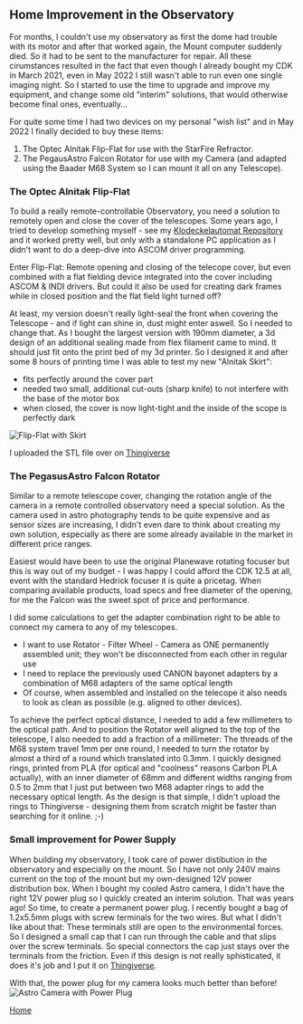 ## Home Improvement in the Observatory

For months, I couldn't use my observatory as first the dome had trouble with its motor and after that worked again, the Mount computer suddenly died. So it had to be sent to the manufacturer for repair.
All these cirumstances resulted in the fact that even though I already bought my CDK in March 2021, even in May 2022 I still wasn't able to run even one single imaging night.
So I started to use the time to upgrade and improve my equipment, and change some old "interim" solutions, that would otherwise become final ones, eventually...

For quite some time I had two devices on my personal "wish list" and in May 2022 I finally decided to buy these items:
1. The Optec Alnitak Flip-Flat for use with the StarFire Refractor.
2. The PegausAstro Falcon Rotator for use with my Camera (and adapted using the Baader M68 System so I can mount it all on any Telescope).

### The Optec Alnitak Flip-Flat

To build a really remote-controllable Observatory, you need a solution to remotely open and close the cover of the telescopes. Some years ago, I tried to develop something myself - see my [Klodeckelautomat Repository](https://github.com/hdiessner/klodeckelautomat) and it worked pretty well, but only with a standalone PC application as I didn't want to do a deep-dive into ASCOM driver programming.

Enter Flip-Flat: Remote opening and closing of the telecope cover, but even combined with a flat fielding device integrated into the cover including ASCOM & INDI drivers. But could it also be used for creating dark frames while in closed position and the flat field light turned off?

At least, my version doesn't really light-seal the front when covering the Telescope - and if light can shine in, dust might enter aswell. So I needed to change that. As I bought the largest version with 190mm diameter, a 3d design of an additional sealing made from flex filament came to mind. It should just fit onto the print bed of my 3d printer. So I designed it and after some 8 hours of printing time I was able to test my new "Alnitak Skirt":
- fits perfectly around the cover part
- needed two small, additional cut-outs (sharp knife) to not interfere with the base of the motor box
- when closed, the cover is now light-tight and the inside of the scope is perfectly dark

![Flip-Flat with Skirt](/images/FlipFlatSkirt.jpg)

I uploaded the STL file over on [Thingiverse](https://www.thingiverse.com/thing:5391034)

### The PegasusAstro Falcon Rotator

Similar to a remote telescope cover, changing the rotation angle of the camera in a remote controlled observatory need a special solution. As the camera used in astro photography tends to be quite expensive and as sensor sizes are increasing, I didn't even dare to think about creating my own solution, especially as there are some already available in the market in different price ranges.

Easiest would have been to use the original Planewave rotating focuser but this is way out of my budget - I was happy I could afford the CDK 12.5 at all, event with the standard Hedrick focuser it is quite a pricetag. When comparing available products, load specs and free diameter of the opening, for me the Falcon was the sweet spot of price and performance.

I did some calculations to get the adapter combination right to be able to connect my camera to any of my telescopes.
- I want to use Rotator - Filter Wheel - Camera as ONE permanently assembled unit; they won't be disconnected from each other in regular use
- I need to replace the previously used CANON bayonet adapters by a combination of M68 adapters of the same optical length
- Of course, when assembled and installed on the telecope it also needs to look as clean as possible (e.g. aligned to other devices).

To achieve the perfect optical distance, I needed to add a few millimeters to the optical path. And to position the Rotator well aligned to the top of the telescope, I also needed to add a fraction of a millimeter: The threads of the M68 system travel 1mm per one round, I needed to turn the rotator by almost a third of a round which translated into 0.3mm. I quickly designed rings, printed from PLA (for optical and "coolness" reasons Carbon PLA actually), with an inner diameter of 68mm and different widths ranging from 0.5 to 2mm that I just put between two M68 adapter rings to add the necessary optical length. As the design is that simple, I didn't upload the rings to Thingiverse - designing them from scratch might be faster than searching for it online. ;-)

### Small improvement for Power Supply
When building my observatory, I took care of power distibution in the observatory and especially on the mount. So I have not only 240V mains current on the top of the mount but my own-designed 12V power distribution box. When I bought my cooled Astro camera, I didn't have the right 12V power plug so I quickly created an interim solution.
That was years ago! So time, to create a permanent power plug. I recently bought a bag of 1.2x5.5mm plugs with screw terminals for the two wires. But what I didn't like about that: These terminals still are open to the environmental forces. So I designed a small cap that I can run through the cable and that slips over the screw terminals. So special connectors the cap just stays over the terminals from the friction.
Even if this design is not really sphisticated, it does it's job and I put it on [Thingiverse](https://www.thingiverse.com/thing:5391057).

With that, the power plug for my camera looks much better than before!
![Astro Camera with Power Plug](/images/AstroCamPower.jpg)

[Home](https://hdiessner.github.io/AstroHD/)
